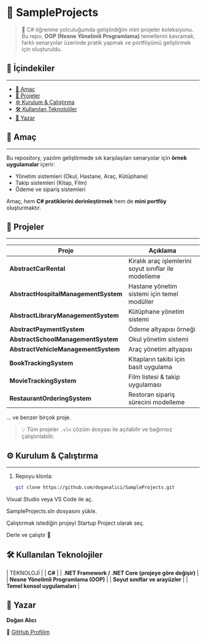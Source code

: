 # 📘 SampleProjects

> 🚀 C# öğrenme yolculuğumda geliştirdiğim mini projeler koleksiyonu.  
> Bu repo, **OOP (Nesne Yönelimli Programlama)** temellerini kavramak, farklı senaryolar üzerinde pratik yapmak ve portföyümü geliştirmek için oluşturuldu.  



## 📂 İçindekiler
------------------
- [🎯 Amaç](#-amaç)  
- [📑 Projeler](#-projeler)  
- [⚙️ Kurulum & Çalıştırma](#️-kurulum--çalıştırma)  
- [🛠️ Kullanılan Teknolojiler](#️-kullanılan-teknolojiler)  
- [👤 Yazar](#-yazar)  



## 🎯 Amaç
-----------
Bu repository, yazılım geliştirmede sık karşılaşılan senaryolar için **örnek uygulamalar** içerir:  
- Yönetim sistemleri (Okul, Hastane, Araç, Kütüphane)  
- Takip sistemleri (Kitap, Film)  
- Ödeme ve sipariş sistemleri  

Amaç, hem **C# pratiklerini derinleştirmek** hem de **mini portföy** oluşturmaktır.



## 📑 Projeler
---------------
| Proje | Açıklama |
|-------|----------|
| **AbstractCarRental** | Kiralık araç işlemlerini soyut sınıflar ile modelleme |
| **AbstractHospitalManagementSystem** | Hastane yönetim sistemi için temel modüller |
| **AbstractLibraryManagementSystem** | Kütüphane yönetim sistemi |
| **AbstractPaymentSystem** | Ödeme altyapısı örneği |
| **AbstractSchoolManagementSystem** | Okul yönetim sistemi |
| **AbstractVehicleManagementSystem** | Araç yönetim altyapısı |
| **BookTrackingSystem** | Kitapların takibi için basit uygulama |
| **MovieTrackingSystem** | Film listesi & takip uygulaması |
| **RestaurantOrderingSystem** | Restoran sipariş sürecini modelleme |
... ve benzer birçok proje. 
> 💡 Tüm projeler `.sln` çözüm dosyası ile açılabilir ve bağımsız çalıştırılabilir.



## ⚙️ Kurulum & Çalıştırma
---------------------------
1. Repoyu klonla:
   ```bash
   git clone https://github.com/doganalici/SampleProjects.git
Visual Studio veya VS Code ile aç.

SampleProjects.sln dosyasını yükle.

Çalıştırmak istediğin projeyi Startup Project olarak seç.

Derle ve çalıştır 🎉

🛠️ Kullanılan Teknolojiler
--------------------------
| TEKNOLOJİ |
| **C#** |
| **.NET Framework / .NET Core (projeye göre değişir)** |
| **Nesne Yönelimli Programlama (OOP)** |
| **Soyut sınıflar ve arayüzler** |
| **Temel konsol uygulamaları** |


👤 Yazar
---------
**Doğan Alıcı**

📌 [GitHub Profilim](https://github.com/doganalici)
